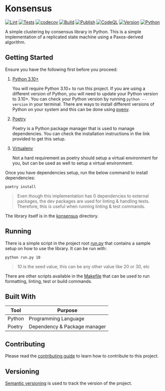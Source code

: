 # Konsensus

[![Lint](https://github.com/BrianLusina/konsensus/actions/workflows/lint.yml/badge.svg)](https://github.com/BrianLusina/konsensus/actions/workflows/lint.yml)
[![Tests](https://github.com/BrianLusina/konsensus/actions/workflows/tests.yaml/badge.svg)](https://github.com/BrianLusina/konsensus/actions/workflows/tests.yaml)
[![codecov](https://codecov.io/gh/BrianLusina/konsensus/branch/main/graph/badge.svg?token=8GkDyydZdQ)](https://codecov.io/gh/BrianLusina/konsensus)
[![Build](https://github.com/BrianLusina/konsensus/actions/workflows/build.yaml/badge.svg)](https://github.com/BrianLusina/konsensus/actions/workflows/build.yaml)
[![Publish](https://github.com/BrianLusina/konsensus/actions/workflows/publish.yaml/badge.svg)](https://github.com/BrianLusina/konsensus/actions/workflows/publish.yaml)
[![CodeQL](https://github.com/BrianLusina/konsensus/actions/workflows/codeql.yaml/badge.svg)](https://github.com/BrianLusina/konsensus/actions/workflows/codeql.yaml)
[![Version](https://img.shields.io/github/v/release/brianlusina/konsensus?color=%235351FB&label=version)](https://github.com/brianlusina/konsensus/releases)
[![Python](https://img.shields.io/badge/Python-3.10-blue.svg)](https://www.python.org/)

A simple clustering by consensus library in Python. This is a simple implementation of a replicated state machine
using a Paxos-derived algorithm.

## Getting Started

Ensure you have the following first before you proceed:

1. [Python 3.10+](https://www.python.org/)

   You will require Python 3.10+ to run this project. If you are using a different version of Python, you will need to
   update your Python version to 3.10+. You can check your Python version by running `python --version`
   in your terminal. There are ways to install different versions of Python on your system and this can be done using
   [pyenv](https://github.com/pyenv/pyenv).

2. [Poetry](https://python-poetry.org/)

   Poetry is a Python package manager that is used to manage dependencies. You can check the installation instructions
   in
   the link provided to get this setup.

3. [Virtualenv](https://virtualenv.pypa.io/)

   Not a hard requirement as poetry should setup a virtual environment for you, but can be used as well to setup a
   virtual environment.

Once you have dependencies setup, run the below command to install dependencies:

```shell
poetry install
```

> Even though this implementation has 0 dependencies to external packages, the dev packages are used for linting &
> handling
> tests. Therefore, this is useful when running linting & test commands.

The library itself is in the [konsensus](./konsensus) directory.

## Running

There is a simple script in the project root [run.py](./run.py) that contains a sample setup on how to use the library.
It can be run with:

```shell
python run.py 10
```

> _10_ is the seed value, this can be any other value like 20 or 30, etc

There are other scripts available in the [Makefile](./Makefile) that can be used to run formatting, linting, test or
build commands.

## Built With

| Tool   | Purpose                      |
|--------|------------------------------|
| Python | Programming Language         |
| Poetry | Dependency & Package manager |

## Contributing

Please read the [contributing guide](./.github/CONTRIBUTING.md) to learn how to contribute to this project.

## Versioning

[Semantic versioning](https://semver/) is used to track the version of the project.
